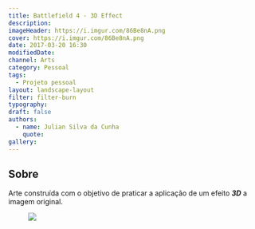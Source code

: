 ```yaml
---
title: Battlefield 4 - 3D Effect
description:
imageHeader: https://i.imgur.com/86Be8nA.png
cover: https://i.imgur.com/86Be8nA.png
date: 2017-03-20 16:30
modifiedDate:
channel: Arts
category: Pessoal
tags:
  - Projeto pessoal
layout: landscape-layout
filter: filter-burn
typography:
draft: false
authors:
  - name: Julian Silva da Cunha
    quote:
gallery:
---
```


## Sobre

Arte construída com o objetivo de praticar a aplicação de um efeito _**3D**_ a imagem original.

<figure>
  <img src="https://i.imgur.com/86Be8nA.png" className="max-w-none mx-auto d-block"/>
</figure>
